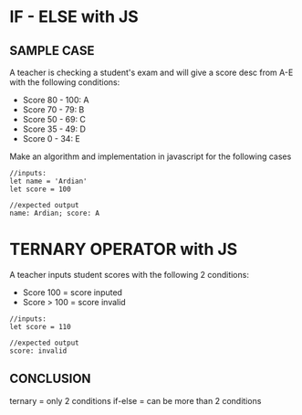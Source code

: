 # IF - ELSE with JS

## SAMPLE CASE
A teacher is checking a student's exam and will give a score desc from A-E with the following conditions:
* Score 80 - 100: A 
* Score 70 - 79: B 
* Score 50 - 69: C 
* Score 35 - 49: D 
* Score 0 - 34: E

Make an algorithm and implementation in javascript for the following cases

```
//inputs:
let name = 'Ardian'
let score = 100

//expected output
name: Ardian; score: A
```


# TERNARY OPERATOR with JS
A teacher inputs student scores with the following 2 conditions:
* Score 100 = score inputed
* Score > 100 = score invalid

```
//inputs:
let score = 110

//expected output
score: invalid
```


## CONCLUSION
ternary = only 2 conditions
if-else = can be more than 2 conditions
